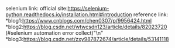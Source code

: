selenium link:
official site:https://selenium-python.readthedocs.io/installation.html#introduction
reference link:
*blog1:https://www.cnblogs.com/chen0307/p/9956424.html
*blog2:https://blog.csdn.net/wtwcsdn123/article/details/82023720
(#selenium automation error collect)"\n"
*blog3:https://blog.csdn.net/zxy987872674/article/details/53141118
